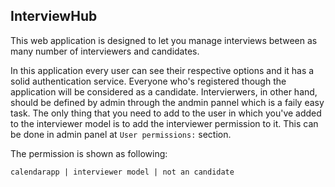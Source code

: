 ## InterviewHub

This web application is designed to let you manage interviews between as many number of interviewers and candidates.

In this application every user can see their respective options and it has a solid authentication service. Everyone who's registered though the application will be considered as a candidate. Intervierwers, in other hand, should be defined by admin through the andmin pannel which is a faily easy task. The only thing that you need to add to the user in which you've added to the interviewer model is to add the interviewer permission to it. This can be done in admin panel at `User permissions:` section.

The permission is shown as following:

    calendarapp | interviewer model | not an candidate

